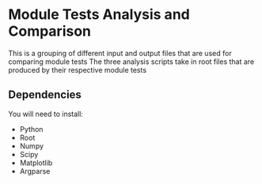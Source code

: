 # Module Tests Analysis and Comparison
  
This is a grouping of different input and output files that are used for comparing module tests
The three analysis scripts take in root files that are produced by their respective module tests
  
## Dependencies
  
You will need to install:
- Python
- Root
- Numpy
- Scipy
- Matplotlib
- Argparse
